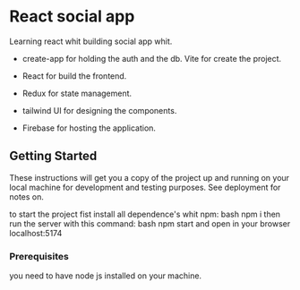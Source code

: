 # React social app

Learning react whit building social app whit.

* create-app for holding the auth and the db.
  Vite for create the project.
* React for build the frontend.

* Redux for state management.
* tailwind UI for designing the components.

* Firebase for hosting the application.

## Getting Started

These instructions will get you a copy of the project up and running on your local machine for development and testing purposes. See deployment for notes on.

to start the project fist install all dependence's whit npm:
bash
npm i
then run the server with this command:
bash
npm start
and open in your browser localhost:5174

### Prerequisites

you need to have node js installed on your machine.
